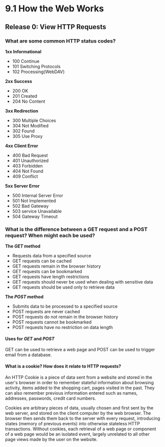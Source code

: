 # 9.1 How the Web Works

## Release 0: View HTTP Requests

### What are some common HTTP status codes?

 **1xx Informational**

  * 100 Continue
  * 101 Switching Protocols
  * 102 Processing(WebDAV)

 **2xx Success**

  * 200 OK
  * 201 Created
  * 204 No Content

 **3xx Redirection**

  * 300 Multiple Choices
  * 304 Not Modified
  * 302 Found
  * 305 Use Proxy

 **4xx Client Error**

  * 400 Bad Request
  * 401 Unauthorized
  * 403 Forbidden  
  * 404 Not Found
  * 409 Conflict

 **5xx Server Error**

  * 500 Internal Server Error
  * 501 Not Implemented
  * 502 Bad Gateway
  * 503 service Unavailable
  * 504 Gateway Timeout

### What is the difference between a GET request and a POST request? When might each be used?

 **The _GET_ method**

  * Requests data from a specified source
  * GET requests can be cached
  * GET requests remain in the browser history
  * GET requests can be bookmarked
  * GET requests have length restrictions
  * GET requests should never be used when dealing with sensitive data
  * GET requests should be used only to retrieve data

  **The _POST_ method**

   * Submits data to be processed to a specified source
   * POST requests are never cached
   * POST requests do not remain in the browser history
   * POST requests cannot be bookmarked
   * POST requests have no restriction on data length

#### Uses for _GET_ and _POST_

   GET can be used to retrieve a web page and POST can be used to trigger email from a database.

#### What is a cookie? How does it relate to HTTP requests?

   An HTTP Cookie is a piece of data sent from a website and stored in the user's browser in order to remember stateful information about browsing activity, items added to the shopping cart, pages visited in the past. They can also remember previous information entered such as names, addresses, passwords, credit card numbers.

   Cookies are arbitrary pieces of data, usually chosen and first sent by the web server, and stored on the client computer by the web browser. The browser then sends them back to the server with every request, introducing states (memory of previous events) into otherwise stateless HTTP transactions. Without cookies, each retrieval of a web page or component of a web page would be an isolated event, largely unrelated to all other page views made by the user on the website.
